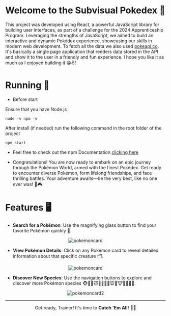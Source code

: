 # Welcome to the Subvisual Pokedex 📲

This project was developed using React, a powerful JavaScript library for building user interfaces, as part of a challenge for the 2024 Apprenticeship Program. Leveraging the strengths of JavaScript, we aimed to build an interactive and dynamic Pokédex experience, showcasing our skills in modern web development. To fetch all the data we also used <a href="https://pokeapi.co/">pokeapi.co</a>. It's basically a single page application that renders data stored in the API and show it to the user in a friendly and fun experience. I hope you like it as much as I enjoyed building it 😁✌️!

# Running 🚀
- Before start
 <p> Ensure that you have Node.js  </p> 
 
  `node -v
  npm -v`
  
 <p>After install (if needed) run the following command in the root folder of the project </p> 

`npm start`

- Feel free to check out the npm Documentation <a href="https://docs.npmjs.com/cli/v10/commands/npm-install">clicking here</a>

- Congratulations! You are now ready to embark on an epic journey through the Pokémon World, armed with the finest Pokédex. Get ready to encounter diverse Pokémon, form lifelong friendships, and face thrilling battles. Your adventure awaits—be the very best, like no one ever was! 🌟🎮

# Features 🖥️
- **Search for a Pokémon**: Use the magnifying glass button to find your favorite Pokémon quickly 🔎.


<div align="center">

![pokemoncard](https://github.com/user-attachments/assets/6e5463cd-e87b-45cf-8251-ac8d4eea0907)


</div>


- **View Pokémon Details**: Click on any Pokémon card to reveal detailed information about that specific creature 🗂️.


<div align="center">

![pokemoncard](https://github.com/user-attachments/assets/b9d9f65a-506a-4abe-b7b9-54740137d495)


</div>
  

- **Discover New Species**: Use the navigation buttons to explore and discover more Pokémon species 🐵🐶🐺🐱🦁🐯🦊🐹🐭🐷🐮🐻🐨🐼🐸.
<div align="center">

![pokemoncard2](https://github.com/user-attachments/assets/c8d3e145-b7ee-46df-b3e7-b9d6b688ead6)


</div>

---
<p align="center">Get ready, Trainer! It's time to <strong>Catch 'Em All!</strong> 🎯🔥</p>
